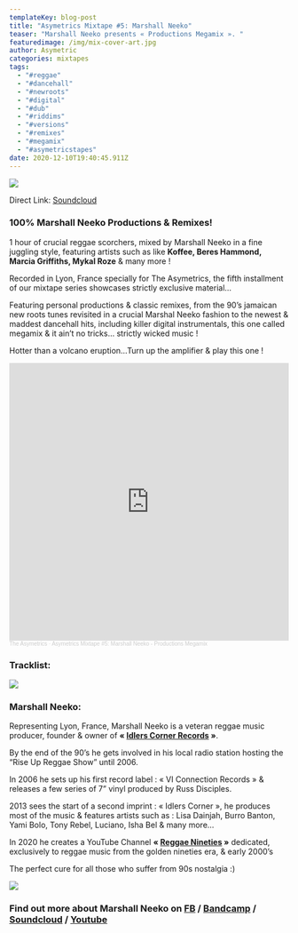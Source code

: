 ```yaml
---
templateKey: blog-post
title: "Asymetrics Mixtape #5: Marshall Neeko"
teaser: "Marshall Neeko presents « Productions Megamix ». "
featuredimage: /img/mix-cover-art.jpg
author: Asymetric
categories: mixtapes
tags:
  - "#reggae"
  - "#dancehall"
  - "#newroots"
  - "#digital"
  - "#dub"
  - "#riddims"
  - "#versions"
  - "#remixes"
  - "#megamix"
  - "#asymetricstapes"
date: 2020-12-10T19:40:45.911Z
---
```

![](/img/mix-cover-art-small.jpg)

Direct Link: [Soundcloud](https://soundcloud.com/the-asymetrics/asymetrics-mixtape-5-marshall-neeko-productions-megamix)

### 100% Marshall Neeko Productions & Remixes!

1 hour of crucial reggae scorchers, mixed by Marshall Neeko in a fine juggling style, featuring artists such as like **Koffee, Beres Hammond, Marcia Griffiths, Mykal Roze** & many more !

Recorded in Lyon, France specially for The Asymetrics, the fifth installment of our mixtape series showcases strictly exclusive material…

Featuring personal productions & classic remixes, from the 90’s jamaican new roots tunes revisited in a crucial Marshal Neeko fashion to the newest & maddest dancehall hits, including killer digital instrumentals, this one called megamix & it ain’t no tricks… strictly wicked music !

Hotter than a volcano eruption…Turn up the amplifier & play this one !

<iframe width="100%" height="500" scrolling="no" frameborder="no" allow="autoplay" src="https://w.soundcloud.com/player/?url=https%3A//api.soundcloud.com/tracks/945181885&color=%23ff5500&auto_play=false&hide_related=false&show_comments=true&show_user=true&show_reposts=false&show_teaser=true&visual=true"></iframe><div style="font-size: 10px; color: #cccccc;line-break: anywhere;word-break: normal;overflow: hidden;white-space: nowrap;text-overflow: ellipsis; font-family: Interstate,Lucida Grande,Lucida Sans Unicode,Lucida Sans,Garuda,Verdana,Tahoma,sans-serif;font-weight: 100;"><a href="https://soundcloud.com/the-asymetrics" title="The Asymetrics" target="_blank" style="color: #cccccc; text-decoration: none;">The Asymetrics</a> · <a href="https://soundcloud.com/the-asymetrics/asymetrics-mixtape-5-marshall-neeko-productions-megamix" title="Asymetrics Mixtape #5: Marshall Neeko - Productions Megamix" target="_blank" style="color: #cccccc; text-decoration: none;">Asymetrics Mixtape #5: Marshall Neeko - Productions Megamix</a></div>

### Tracklist:

![](/img/neeko-mix-cover-back.jpg)

### Marshall Neeko:

Representing Lyon, France, Marshall Neeko is a veteran reggae music producer, founder & owner of **« [Idlers Corner Records](https://www.discogs.com/fr/label/937240-Idlers-Corner-Records) »**.

By the end of the 90’s he gets involved in his local radio station hosting the “Rise Up Reggae Show” until 2006.

In 2006 he sets up his first record label : « VI Connection Records » & releases a few series of 7” vinyl produced by Russ Disciples.

2013 sees the start of a second imprint : « Idlers Corner », he produces most of the music & features artists such as : Lisa Dainjah, Burro Banton, Yami Bolo, Tony Rebel, Luciano, Isha Bel & many more…

In 2020 he creates a YouTube Channel **« [Reggae Nineties](https://www.youtube.com/channel/UCl_hsFoWsnZDWQy4nM0oMRg) »** dedicated, exclusively to reggae music from the golden nineties era, & early 2000’s 

The perfect cure for all those who suffer from 90s nostalgia :)

![](/img/idlers-corner.jpg)

### Find out more about Marshall Neeko on [FB](https://www.facebook.com/marshallneeko1) / [](https://marshallneeko.bandcamp.com/)[Bandcamp](https://marshallneeko.bandcamp.com/) / [Soundcloud](https://soundcloud.com/marshall-neeko) / [Youtube](https://www.youtube.com/channel/UCiV3viTmUB85iO3pxdIOZZQ)